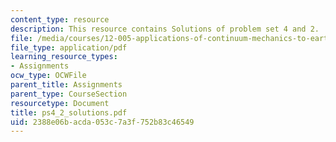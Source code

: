 ```yaml
---
content_type: resource
description: This resource contains Solutions of problem set 4 and 2.
file: /media/courses/12-005-applications-of-continuum-mechanics-to-earth-atmospheric-and-planetary-sciences-spring-2006/2388e06bacda053c7a3f752b83c46549_ps4_2_solutions.pdf
file_type: application/pdf
learning_resource_types:
- Assignments
ocw_type: OCWFile
parent_title: Assignments
parent_type: CourseSection
resourcetype: Document
title: ps4_2_solutions.pdf
uid: 2388e06b-acda-053c-7a3f-752b83c46549
---
```

